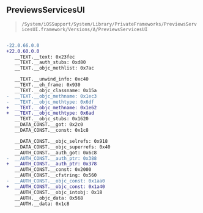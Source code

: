 ## PreviewsServicesUI

> `/System/iOSSupport/System/Library/PrivateFrameworks/PreviewsServicesUI.framework/Versions/A/PreviewsServicesUI`

```diff

-22.0.66.0.0
+22.0.60.0.0
   __TEXT.__text: 0x23fec
   __TEXT.__auth_stubs: 0xd80
   __TEXT.__objc_methlist: 0x7ac

   __TEXT.__unwind_info: 0xc40
   __TEXT.__eh_frame: 0x930
   __TEXT.__objc_classname: 0x15a
-  __TEXT.__objc_methname: 0x1ec3
-  __TEXT.__objc_methtype: 0x6df
+  __TEXT.__objc_methname: 0x1e62
+  __TEXT.__objc_methtype: 0x6ad
   __TEXT.__objc_stubs: 0x1620
   __DATA_CONST.__got: 0x2c0
   __DATA_CONST.__const: 0x1c8

   __DATA_CONST.__objc_selrefs: 0x918
   __DATA_CONST.__objc_superrefs: 0x40
   __AUTH_CONST.__auth_got: 0x6c8
-  __AUTH_CONST.__auth_ptr: 0x388
+  __AUTH_CONST.__auth_ptr: 0x378
   __AUTH_CONST.__const: 0x2000
   __AUTH_CONST.__cfstring: 0x560
-  __AUTH_CONST.__objc_const: 0x1aa0
+  __AUTH_CONST.__objc_const: 0x1a40
   __AUTH_CONST.__objc_intobj: 0x18
   __AUTH.__objc_data: 0x568
   __AUTH.__data: 0x1c8

```
